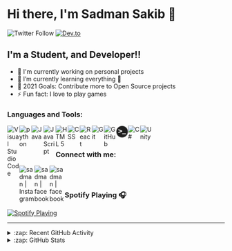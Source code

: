 # Hi there, I'm Sadman Sakib 👋

![Twitter Follow](https://img.shields.io/twitter/follow/SakibDev?logo=Twitter&logoColor=%231DA1F2&style=for-the-badge)
<a href="https://dev.to/sadmansakib2234">![Dev.to](https://img.shields.io/badge/dev.to-0A0A0A?style=for-the-badge&logo=dev.to&logoColor=white)</a>

## I'm a Student, and Developer!!
- 🔭 I'm currently working on personal projects
- 🌱 I’m currently learning everything 🤣
- 🥅 2021 Goals: Contribute more to Open Source projects
- ⚡ Fun fact: I love to play games

### Languages and Tools:

<img align="left" alt="Visual Studio Code" width="28px" src="https://img.icons8.com/plasticine/100/000000/visual-studio-code-2019.png"/>

<img align="left" alt="python" width="28px" src="https://img.icons8.com/color/48/000000/python.png" />

<img align="left" alt="Java" width="28px" src="https://img.icons8.com/color/48/000000/java-coffee-cup-logo.png"/>

<img align="left" alt="JavaScript" width="28px" src="https://img.icons8.com/dusk/64/000000/javascript-logo.png" />

<img align="left" alt="HTML 5" width="28px" src="https://img.icons8.com/color/48/000000/html-5.png"/>

<img align="left" alt="CSS" width="28px" src="https://img.icons8.com/dusk/64/000000/css3.png"/>

<img align="left" alt="React" width="28px" src="https://img.icons8.com/bubbles/50/000000/react.png" />

<img align="left" alt="Git" width="28px" src="https://img.icons8.com/color/48/000000/git.png" />

<img align="left" alt="GitHub" width="28px" src="https://img.icons8.com/dusk/48/000000/github.png"/>

<img align="left" alt="Terminal" width="28px" src="https://raw.githubusercontent.com/github/explore/80688e429a7d4ef2fca1e82350fe8e3517d3494d/topics/terminal/terminal.png" />

<img align="left" alt="C#" width="28px" src="https://img.icons8.com/color/48/000000/c-sharp-logo-2.png"/>

<img align="left" alt="Unity" width="28px" src="https://img.icons8.com/nolan/64/unity.png"/>

<br/>
<br/>

### Connect with me:

<!--Instagram-->
[<img align="left" alt="sadman | Instagram" width="35px" src="https://img.icons8.com/fluent/45/000000/instagram-new.png" />][instagram]

<!--Twitter-->
[<img align="left" alt="sadman | facebook" width="35px" src="https://img.icons8.com/doodle/45/000000/twitter.png" />][twitter]

<!--Linkedin-->
[<img align="left" alt="sadman | facebook" width="35px" src="https://img.icons8.com/doodle/45/000000/linkedin.png" />][lioke]

<br />
<br />

### Spotify Playing 🎧

[<img src="https://now-playing-codestackr.vercel.app/api/spotify-playing" alt="Spotify Playing" width="380" />](https://open.spotify.com/user/swyqyimdc12jajde4vpwd2x1b)

---

<details>
  <summary>:zap: Recent GitHub Activity</summary>
  
  <!--START_SECTION:activity-->

  <!--END_SECTION:activity-->

</details>

<details>
  <summary>:zap: GitHub Stats</summary>

  <img align="left" alt="Sadman-Sakib2234's github stats" src="https://github-readme-stats.codestackr.vercel.app/api?username=Sadman-Sakib2234&show_icons=true&hide_border=true&theme=radical" />

</details>


[instagram]: https://www.instagram.com/gamer_x122/
[twitter]: https://twitter.com/SakibDev
[lioke]: https://www.linkedin.com/in/sadman-sakib-a5a337204/

<!-- <p align="center">
<img align="center" src="https://github-readme-stats.vercel.app/api/top-langs/?username=Sadman-Sakib2234&theme=radical&hide_langs_below=1&layout=compact" />

<img align="center" src="https://github-readme-stats.vercel.app/api?username=Sadman-Sakib2234&&show_icons=true&title_color=ffffff&icon_color=bb2acf&text_color=daf7dc&bg_color=151515" alt="stats" />
</p> -->

